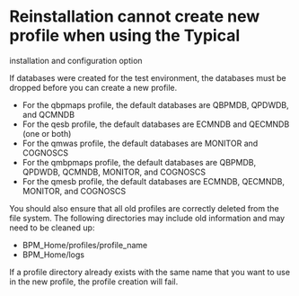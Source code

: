 # Reinstallation cannot create new profile when using the Typical
installation and configuration option

If databases were created for the test environment, the
databases must be dropped before you can create a new profile.

- For the qbpmaps profile, the default databases are QBPMDB, QPDWDB,
and QCMNDB
- For the qesb profile, the default databases are ECMNDB and QECMNDB
(one or both)
- For the qmwas profile, the default databases are MONITOR and COGNOSCS
- For the qmbpmaps profile, the default databases are QBPMDB, QPDWDB,
QCMNDB, MONITOR, and COGNOSCS
- For the qmesb profile, the default databases are ECMNDB, QECMNDB,
MONITOR, and COGNOSCS

You should also ensure that all old profiles are correctly
deleted from the file system. The following directories may include
old information and may need to be cleaned up:

- BPM\_Home/profiles/profile\_name
- BPM\_Home/logs

If a profile directory already exists with the same name that
you want to use in the new profile, the profile creation will fail.
